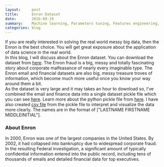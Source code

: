 ```yaml
---
layout:     post
title:      Enron Dataset
date:       2016-09-19
summary:    Machine learning, Parameters tuning, Features engineering, Evaluation metrices, Data visualization
categories: blog
---
```

If you are really interested in solving the real world messy big data, then the Enron is the best choice. You will get great exposure about the application of data science in the real world. <br/>
In this blog, I will discuss about the Enron dataset. You can download the dataset from [here](https://www.cs.cmu.edu/~./enron/enron_mail_20150507.tgz). The Enron fraud is a big, messy and totally fascinating story about corporate malfeasance of nearly every imaginable type. The Enron email and financial datasets are also big, messy treasure troves of information, which become much more useful once you know your way around them a bit. <br/>
As the dataset is very large and it may takes an hour to download so, I’ve combined the email and finance data into a single dataset pickle file which you can see [here](https://github.com/pratyush19/Udacity-Data-Analyst-Nanodegree/blob/master/P5-Identifying-Fraud-From-Enron-Emails-and-Financial-Data/data/final_project_dataset.pkl). Learn more about the python pickle file from [here](https://pythontips.com/2013/08/02/what-is-pickle-in-python/). I have also created [csv file](https://github.com/pratyush19/Udacity-Data-Analyst-Nanodegree/blob/master/P5-Identifying-Fraud-From-Enron-Emails-and-Financial-Data/data/data.csv) from the pickle file to interpret and visualize the data more clearly. The names are in the format of ["LASTNAME FIRSTNAME MIDDLEINITIAL"].

### About Enron
In 2000, Enron was one of the largest companies in the United States. By 2002, it had collapsed into bankruptcy due to widespread corporate fraud. In the resulting Federal investigation, a significant amount of typically confidential information entered into the public record, including tens of thousands of emails and detailed financial data for top executives. 
